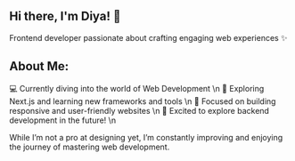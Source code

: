 

## Hi there, I'm Diya! 👋
Frontend developer passionate about crafting engaging web experiences ✨

## About Me:
💻 Currently diving into the world of Web Development \n
🌱 Exploring Next.js and learning new frameworks and tools \n
🎯 Focused on building responsive and user-friendly websites \n
🚀 Excited to explore backend development in the future! \n

While I’m not a pro at designing yet, I’m constantly improving and enjoying the journey of mastering web development.
